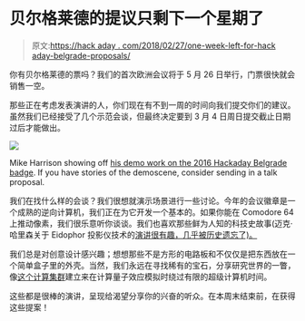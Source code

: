 # 贝尔格莱德的提议只剩下一个星期了

> 原文:[https://hack aday . com/2018/02/27/one-week-left-for-hack aday-belgrade-proposals/](https://hackaday.com/2018/02/27/one-week-left-for-hackaday-belgrade-proposals/)

你有贝尔格莱德的票吗？我们的首次欧洲会议将于 5 月 26 日举行，门票很快就会销售一空。

那些正在考虑发表演讲的人，你们现在有不到一周的时间向我们提交你们的建议。虽然我们已经接受了几个示范会谈，但最终决定要到 3 月 4 日周日提交截止日期过后才能做出。

![](../Images/638d48ecb790a517b5431c5796099132.png)

Mike Harrison showing off [his demo work on the 2016 Hackaday Belgrade badge](https://hackaday.io/project/10818-hackaday-belgrade-badge-greyscale-display). If you have stories of the demoscene, consider sending in a talk proposal.

我们在找什么样的会谈？我们很想就演示场景进行一些讨论。今年的会议徽章是一个成熟的逆向计算机，我们正在为它开发一个基本的。如果你能在 Comodore 64 上推动像素，我们很乐意听你谈谈。我们也喜欢那些鲜为人知的科技史故事(迈克·哈里森关于 Eidophor 投影仪技术的[演讲很有趣，几乎被历史遗忘了)。](https://hackaday.com/2016/04/19/mike-harrison-exposes-hot-oil-and-high-voltage-of-ancient-live-projector/)

我们总是对创意设计感兴趣；想想那些不是方形的电路板和不仅仅是把东西放在一个简单盒子里的外壳。当然，我们永远在寻找稀有的宝石，分享研究世界的一瞥，像[这个计算集群](https://hackaday.com/2016/05/09/designing-a-high-performance-parallel-personal-cluster/)建立来在计算量子效应模拟时绕过有限的超级计算机时间。

这些都是很棒的演讲，呈现给渴望分享你的兴奋的听众。在本周末结束前，在获得这些提案！